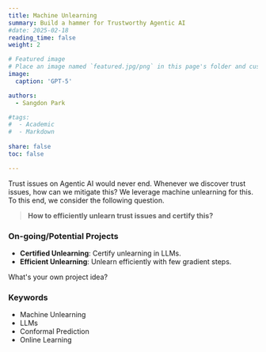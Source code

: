 ```yaml
---
title: Machine Unlearning 
summary: Build a hammer for Trustworthy Agentic AI
#date: 2025-02-18
reading_time: false
weight: 2

# Featured image
# Place an image named `featured.jpg/png` in this page's folder and customize its options here.
image:
  caption: 'GPT-5'

authors:
  - Sangdon Park

#tags:
#  - Academic
#  - Markdown
  
share: false
toc: false

---
```


Trust issues on Agentic AI would never end. Whenever we discover trust issues, how can we mitigate this? We leverage machine unlearning for this. To this end, we consider the following question.    

> **How to efficiently unlearn trust issues and certify this?**


### On-going/Potential Projects

* **Certified Unlearning**: Certify unlearning in LLMs. 
* **Efficient Unlearning**: Unlearn efficiently with few gradient steps. 

What's your own project idea?


### Keywords
* Machine Unlearning
* LLMs
* Conformal Prediction 
* Online Learning





